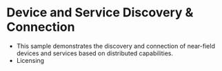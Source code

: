 # Device and Service Discovery & Connection<a name="EN-US_TOPIC_0000001080120260"></a>

-   This sample demonstrates the discovery and connection of near-field devices and services based on distributed capabilities.
-   Licensing
